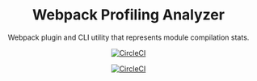 <div align="center">
  <h1>Webpack Profiling Analyzer</h1>
</div>

<div align="center">
  <p>Webpack plugin and CLI utility that represents module compilation stats.</p>

  [![CircleCI](https://circleci.com/gh/umijs/umi-webpack-profiling-analyzer/tree/master.svg?style=svg)](https://circleci.com/gh/umijs/umi-webpack-profiling-analyzer/tree/master)
  
  
</div>

<div align="center">
  
  [![CircleCI](https://user-images.githubusercontent.com/566097/74702386-db605a00-5244-11ea-9e64-c0690aee0e82.png)](https://circleci.com/gh/umijs/umi-webpack-profiling-analyzer/tree/master)
  
</div>
